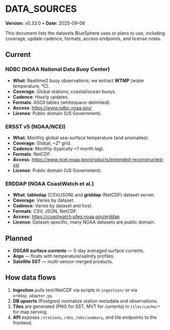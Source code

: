 # DATA_SOURCES

**Version:** v0.33.0 • **Date:** 2025-09-06

This document lists the datasets BlueSphere uses or plans to use, including coverage, update cadence, formats, access endpoints, and license notes.

## Current
### NDBC (NOAA National Data Buoy Center)
- **What**: Realtime2 buoy observations; we extract **WTMP** (water temperature, °C).
- **Coverage**: Global stations; coastal/ocean buoys.
- **Cadence**: Hourly updates.
- **Formats**: ASCII tables (whitespace-delimited).
- **Access**: https://www.ndbc.noaa.gov/
- **License**: Public domain (US Government).

### ERSST v5 (NOAA/NCEI)
- **What**: Monthly global sea-surface temperature (and anomalies).
- **Coverage**: Global; ~2° grid.
- **Cadence**: Monthly (typically ~1 month lag).
- **Formats**: NetCDF.
- **Access**: https://www.ncei.noaa.gov/products/extended-reconstructed-sst
- **License**: Public domain (US Government).

### ERDDAP (NOAA CoastWatch et al.)
- **What**: **tabledap** (CSV/JSON) and **griddap** (NetCDF) dataset server.
- **Coverage**: Varies by dataset.
- **Cadence**: Varies by dataset and host.
- **Formats**: CSV, JSON, NetCDF.
- **Access**: https://coastwatch.pfeg.noaa.gov/erddap
- **License**: Dataset-specific; many NOAA datasets are public domain.

## Planned
- **OSCAR surface currents** — 5-day averaged surface currents.
- **Argo** — floats with temperature/salinity profiles.
- **Satellite SST** — multi-sensor merged products.

## How data flows
1. **Ingestion** pulls text/NetCDF via scripts in `ingestion/` or via `erddap_adapter.py`.
2. **DB upserts** (Postgres) normalize station metadata and observations.
3. **Tiles** are generated (PNG for SST, MVT for currents) in `tiles/cache/*` for map serving.
4. **API** exposes `/stations`, `/obs`, `/obs/summary`, and tile endpoints to the frontend.
